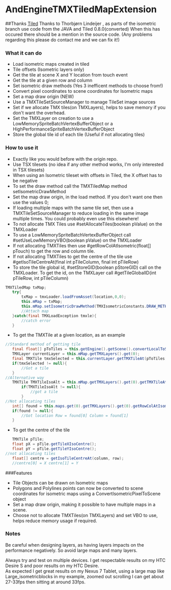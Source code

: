# AndEngineTMXTiledMapExtension

##Thanks
[Tiled](http://www.mapeditor.org/ "Tiled")
Thanks to Thorbjørn Lindeijer , as parts of the isometric branch use code from the JAVA and Tiled 0.8.0(converted) When this has occured there should be a mention in the source code.  (Any problems regarding this please do contact me and we can fix it!)

### What it can do
 * Load isometric maps created in tiled
 * Tile offsets (Isometric layers only)
 * Get the tile at scene X and Y location from touch event
 * Get the tile at a given row and column
 * Set isometric draw methods (Yes 3 inefficent methods to choose from!)
 * Convert pixel coordinates to scene coordinates for Isometric maps
 * Set a map draw origin (NEW)
 * Use a TMXTileSetSourceManager to manage TileSet image sources
 * Set if we allocate TMX tiles(on TMXLayers), helps to save memory if you don't want the overhead.
 * Set the TMXLayer on creation to use a LowMemorySpriteBatchVertexBufferObject or a HighPerformanceSpriteBatchVertexBufferObject
 * Store the global tile id of each tile (Useful if not allocating tiles)

### How to use it
 * Exactly like you would before with the origin repo.
 * Use TSX tilesets (no idea if any other method works, I'm only interested in TSX tilesets)
 * When using an Isometric tileset with offsets in Tiled, the X offset has to be negative
 * To set the draw method call the TMXTiledMap method setIsometricDrawMethod
 * Set the map draw origin, in the load method. If you don't want one then use the values 0;
 * If loading multiple maps with the same tile set, then use a TMXTileSetSourceManager to reduce loading in the same image multiple times. You could probably even use this elsewhere!
 * To not allocate TMX Tiles use #setAllocateTiles(boolean pValue) on the TMXLoader
 * To use a LowMemorySpriteBatchVertexBufferObject call #setUseLowMemoryVBO(boolean pValue) on the TMXLoader
 * If not allocating TMXTiles then use #getRowColAtIsometric(float[] pTouch) to get the row and column tile. 
 * If not allocating TMXTiles to get the centre of the tile use #getIsoTileCentreAt(final int pTileColumn, final int pTileRow)
 * To store the tile global id, #setStoreGID(boolean pStoreGID) call on the TMXLoader. To get the id, on the TMXLayer call #getTileGlobalID(int pTileRow, int pTileColumn)
 
 ```java
TMXTiledMap txMap;
	try{
		txMap = tmxLoader.loadFromAsset(location,0,0);
		this.mMap = txMap;
		this.mMap.setIsometricDrawMethod(TMXIsometricConstants.DRAW_METHOD_ISOMETRIC_CULLING_PADDING);
		//Attach map
	}catch(final TMXLoadException tmxle){
		//catch error
	}
```

 * To get the TMXTile at a given location, as an example
 
 ```java
//Standard method of getting tile
	final float[] pToTiles = this.getEngine().getScene().convertLocalToSceneCoordinates(pX, pY);
	TMXLayer currentLayer = this.mMap.getTMXLayers().get(0);
	final TMXTile tmxSelected = this.currentLayer.getTMXTileAt(pToTiles[0], pToTiles[1]);
	if(tmxSelected != null){
		//Got a tile
	}
//Alternative way
	TMXTile TMXTileIsoAlt = this.mMap.getTMXLayers().get(0).getTMXTileAtIsometricAlternative(pToTiles);
		if(TMXTileIsoAlt != null){
			//got a tile
		}			
//Not allocating tiles
	int[] found = this.maps.get(0).getTMXLayers().get(0).getRowColAtIsometric(pToTiles);
	if(found != null){
		//Got location Row = found[0] Column = found[1]
	}
```

 * To get the centre of the tile
 
 ```java
	TMXTile pTile;
	float pX = pTile.getTileXIsoCentre();
	float pY = pTile.getTileYIsoCentre();
//not allocating tiles
	float[] centre = getIsoTileCentreAt(column, row);
	//centre[0] = X centre[1] = Y
```

###Features

- Tile Objects can be drawn on Isometric maps
- Polygons and Polylines points can now be converted to scene coordinates for isometric maps using a ConvertIsometricPixelToScene object
- Set a map draw origin, making it possible to have multiple maps in a scene. 
- Choose not to allocate TMXTiles(on TMXLayers) and set VBO to use, helps reduce memory usage if required.


### Notes
Be careful when designing layers, as having layers impacts on the performance negatively. So avoid large maps and many layers. 

Always try and test on multiple devices. I get respectable results on my HTC Desire S and poor results on my HTC Desire.  
As expected I get great results on my Nexus 7 Tablet, using a large map like Large_isometricblocks in my example, zoomed out scrolling 
I can get about 27-33fps then sitting at around 33fps. 